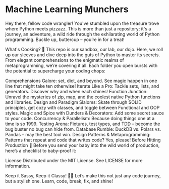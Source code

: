 # Machine Learning Munchers

Hey there, fellow code wrangler! You've stumbled upon the treasure trove where Python meets pizzazz. This is more than just a repository; it's a journey, an adventure, a wild ride through the exhilarating world of Python programming. Buckle up, buttercup – you’re in for a treat!

What's Cooking? 🍳
This repo is our sandbox, our lab, our dojo. Here, we roll up our sleeves and dive deep into the guts of Python to master its secrets. From elegant comprehensions to the enigmatic realms of metaprogramming, we’re covering it all. Each folder you open bursts with the potential to supercharge your coding chops:

Comprehensions Galore: set, dict, and beyond. See magic happen in one line that might take ten otherwise!
Iterate Like a Pro: Tackle sets, lists, and generators. Discover why and when each shines!
Function Junction: Unravel the mysteries of zip, map, and the coolest native Python functions and libraries.
Design and Paradigm Slaloms: Skate through SOLID principles, get cozy with classes, and toggle between Functional and OOP styles.
Magic and Spice with Dunders & Decorators: Add some secret sauce to your code.
Concurrency & Parallelism: Because doing things one at a time is so 1999.
Testing Arena: Fixtures, test types, and TDD – become the bug buster no bug can hide from.
Database Rumble: DuckDB vs. Polars vs. Pandas – may the best tool win.
Design Patterns & Metaprogramming: Patterns that repeat and code that writes code? Yes, please!
Before Hitting Production 🚀
Before you send your baby into the wild world of production, here’s a checklist to baby-proof it:

License
Distributed under the MIT License. See LICENSE for more information.

Keep it Sassy, Keep it Classy! 💃🎩
Let’s make this not just any code journey, but a stylish one. Learn, code, break, fix, and shine!

